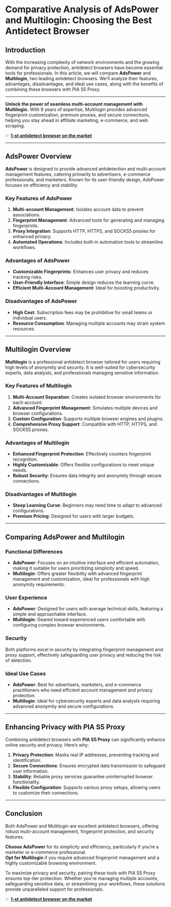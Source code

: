 # Comparative Analysis of AdsPower and Multilogin: Choosing the Best Antidetect Browser

## Introduction

With the increasing complexity of network environments and the growing demand for privacy protection, antidetect browsers have become essential tools for professionals. In this article, we will compare **AdsPower** and **Multilogin**, two leading antidetect browsers. We'll analyze their features, advantages, disadvantages, and ideal use cases, along with the benefits of combining these browsers with PIA S5 Proxy.

---

**Unlock the power of seamless multi-account management with Multilogin.** With 9 years of expertise, Multilogin provides advanced fingerprint customization, premium proxies, and secure connections, helping you stay ahead in affiliate marketing, e-commerce, and web scraping.

☞ **[1-st antidetect browser on the market](https://bit.ly/multIlogin)**

---

## AdsPower Overview

**AdsPower** is designed to provide advanced antidetection and multi-account management features, catering primarily to advertisers, e-commerce professionals, and marketers. Known for its user-friendly design, AdsPower focuses on efficiency and stability.

### Key Features of AdsPower
1. **Multi-account Management**: Isolates account data to prevent associations.
2. **Fingerprint Management**: Advanced tools for generating and managing fingerprints.
3. **Proxy Integration**: Supports HTTP, HTTPS, and SOCKS5 proxies for enhanced privacy.
4. **Automated Operations**: Includes built-in automation tools to streamline workflows.

### Advantages of AdsPower
- **Customizable Fingerprints**: Enhances user privacy and reduces tracking risks.
- **User-Friendly Interface**: Simple design reduces the learning curve.
- **Efficient Multi-Account Management**: Ideal for boosting productivity.

### Disadvantages of AdsPower
- **High Cost**: Subscription fees may be prohibitive for small teams or individual users.
- **Resource Consumption**: Managing multiple accounts may strain system resources.

---

## Multilogin Overview

**Multilogin** is a professional antidetect browser tailored for users requiring high levels of anonymity and security. It is well-suited for cybersecurity experts, data analysts, and professionals managing sensitive information.

### Key Features of Multilogin
1. **Multi-Account Separation**: Creates isolated browser environments for each account.
2. **Advanced Fingerprint Management**: Simulates multiple devices and browser configurations.
3. **Custom Configuration**: Supports multiple browser engines and plugins.
4. **Comprehensive Proxy Support**: Compatible with HTTP, HTTPS, and SOCKS5 proxies.

### Advantages of Multilogin
- **Enhanced Fingerprint Protection**: Effectively counters fingerprint recognition.
- **Highly Customizable**: Offers flexible configurations to meet unique needs.
- **Robust Security**: Ensures data integrity and anonymity through secure connections.

### Disadvantages of Multilogin
- **Steep Learning Curve**: Beginners may need time to adapt to advanced configurations.
- **Premium Pricing**: Designed for users with larger budgets.

---

## Comparing AdsPower and Multilogin

### Functional Differences
- **AdsPower**: Focuses on an intuitive interface and efficient automation, making it suitable for users prioritizing simplicity and speed.
- **Multilogin**: Offers greater flexibility with advanced fingerprint management and customization, ideal for professionals with high anonymity requirements.

### User Experience
- **AdsPower**: Designed for users with average technical skills, featuring a simple and approachable interface.
- **Multilogin**: Geared toward experienced users comfortable with configuring complex browser environments.

### Security
Both platforms excel in security by integrating fingerprint management and proxy support, effectively safeguarding user privacy and reducing the risk of detection.

### Ideal Use Cases
- **AdsPower**: Best for advertisers, marketers, and e-commerce practitioners who need efficient account management and privacy protection.
- **Multilogin**: Ideal for cybersecurity experts and data analysts requiring advanced anonymity and secure configurations.

---

## Enhancing Privacy with PIA S5 Proxy

Combining antidetect browsers with **PIA S5 Proxy** can significantly enhance online security and privacy. Here’s why:

1. **Privacy Protection**: Masks real IP addresses, preventing tracking and identification.
2. **Secure Connections**: Ensures encrypted data transmission to safeguard user information.
3. **Stability**: Reliable proxy services guarantee uninterrupted browser functionality.
4. **Flexible Configuration**: Supports various proxy setups, allowing users to customize their connections.

---

## Conclusion

Both AdsPower and Multilogin are excellent antidetect browsers, offering robust multi-account management, fingerprint protection, and security features. 

**Choose AdsPower** for its simplicity and efficiency, particularly if you’re a marketer or e-commerce professional.  
**Opt for Multilogin** if you require advanced fingerprint management and a highly customizable browsing environment.

To maximize privacy and security, pairing these tools with PIA S5 Proxy ensures top-tier protection. Whether you're managing multiple accounts, safeguarding sensitive data, or streamlining your workflows, these solutions provide unparalleled support for professionals.

☞ **[1-st antidetect browser on the market](https://bit.ly/multIlogin)**
